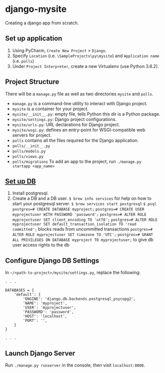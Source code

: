 # django-mysite
Creating a django app from scratch.

## Set up application
1. Using PyCharm, `Create New Project` > `Django`. 
2. Specify `Location` (i.e. `\SampleProjects\py\mysite`) and `Application name` (i.e. `polls`)
3. Under `Project Interpreter`, create a new Virtualenv (use Python 3.6.2).

## Project Structure
There will be a `manage.py` file as well as two directories `mysite` and `polls`.
- `manage.py` is a command-line utility to interact with Django project.
- `mysite` is a container for your project. 
- `mysite/__init__.py`: empty file, tells Python this dir is a Python package.
- `mysite/settings.py`: Django project configurations.
- `mysite/urls.py`: URL declarations for Django project.
- `mysite/wsgi.py`: defines an entry-point for WSGI-compatible web servers for project.
- `polls` contains all the files required for the Django application.
- `polls/__init__.py`
- `polls/models.py`
- `polls/views.py`
- `polls/migrations`
To add an app to the project, run `./manage.py startapp <app_name>`

## [Set up DB](https://www.digitalocean.com/community/tutorials/how-to-use-postgresql-with-your-django-application-on-ubuntu-16-04)
1. Install postgresql.
2. Create a DB and a DB user.
`$ brew info services` for help on how to start your postgresql server.
`$ brew services start postgresql`
`$ psql`
`postgres=# CREATE DATABASE myproject;`
`postgres=# CREATE USER myprojectuser WITH PASSWORD 'password';`
`postgres=# ALTER ROLE myprojectuser SET client_encoding TO 'utf8';`
`postgres=# ALTER ROLE myprojectuser SET default_transaction_isolation TO 'read committed';` blocks reads from uncommitted transactions
`postgres=# ALTER ROLE myprojectuser SET timezone TO 'UTC';`
`postgres=# GRANT ALL PRIVILEGES ON DATABASE myproject TO myprojectuser;` to give db user access rights to the db

## Configure Django DB Settings
In `~/<path-to-project>/mysite/settings.py`, replace the following:
```
. . .

DATABASES = {
    'default': {
        'ENGINE': 'django.db.backends.postgresql_psycopg2',
        'NAME': 'myproject',
        'USER': 'myprojectuser',
        'PASSWORD': 'password',
        'HOST': 'localhost',
        'PORT': '',
    }
}

. . .
```

## Launch Django Server
Run `./manage.py runserver` in the console, then visit `localhost:8000`.
